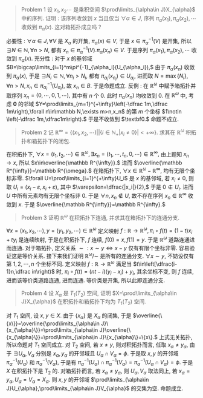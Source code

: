 > Problem 1 设 $x_1,x_2\cdots$ 是乘积空间 $\prod\limits_{\alpha\in J}X_{\alpha}$ 中的序列. 证明 : 该序列收敛到 $x$ 当且仅当 $\forall\alpha\in J,$ 序列 $\pi_{\alpha}(x_1),\pi_{\alpha}(x_2),\cdots$ 收敛到 $\pi_{\alpha}(x).$ 这对箱拓扑成立吗 ?

必要性 : $\forall\alpha\in J,\forall V$ 是 $X_{\alpha}$ 的开集, $\pi_{\alpha}(x)\in V,$ 于是 $x\in\pi^{-1}_{\alpha}(V)$ 是开集, 所以 $\exists N\in\mathbb N,\forall n>N,$ 都有 $x_n\in\pi^{-1}_{\alpha}(V).\pi_{\alpha}(x_n)\in V.$ 于是序列 $\pi_{\alpha}(x_1),\pi_{\alpha}(x_2),\cdots$ 收敛到 $\pi_{\alpha}(x).$ 
充分性 : 对于 $x$ 的基邻域 $B=\bigcap\limits_{i=1}^m\pi^{-1}_{\alpha_i}(U_{\alpha_i}),$ 由于 $\pi_{\alpha}(x_n)$ 收敛到 $\pi_{\alpha}(x),$ 于是 $\exists N_i\in\mathbb N,\forall n_i>N_i,$ 都有 $\pi_{\alpha_i}(x_{n_i})\in U_{\alpha_i},$ 进而取 $N=\max\{N_i\},\forall n>N,x_n\in\pi^{-1}_{\alpha_i}(U_{\alpha_i}),$ 故 $x_n\in B.$ 于是命题成立.
反例 : 在 $\mathbb R^{\omega}$ 中赋予箱拓扑并取序列 $x_n=(0,\cdots,0,1,\cdots),$ 其中有 $n$ 个 $0.$ 此时 $\pi_{\alpha}(x_n)$ 均收敛到 $0.$ 在 $\mathbb R^{\omega}$ 中, 考虑 $\textbf{0}$ 的邻域 $Y=\prod\limits_{m=1}^{+\infty}\left(-\dfrac 1m,\dfrac 1m\right),\forall n\in\mathbb N,\exists m>n,x_n$ 的第 $m$ 个坐标 $1\notin \left(-\dfrac 1m,\dfrac1m\right).$
于是不收敛到 $\textbf0.$ 命题不成立.

> Problem 2 记 $\mathbb R^{\infty}=\{(x_1,x_2,\cdots)\Big|\big|\{i\in\mathbb N_+|x_i\neq0\}\big|<+\infty\}.$ 求其在 $\mathbb R^{\omega}$ 积拓扑和箱拓扑下的闭包.

在积拓扑下, $\forall x=(t_1,t_2,\cdots)\in\mathbb R^{\omega},\exists x_n=(t_1,\cdots,t_n,0,\cdots)\in\mathbb R^{\infty},$ 由上题知 $x_n\to x,$ 所以 $x\in\overline{\mathbb R^{\infty}}.$ 进而 $\overline{\mathbb R^{\infty}}=\mathbb R^{\omega}.$ 在箱拓扑下, $\forall x\in\mathbb R^{\omega}-\mathbb R^{\infty},$ 均有无限个坐标非零. $\forall U=\prod\limits_{i=1}^{+\infty}U_i$ 是 $x$ 的基邻域, 若 $x_i\neq 0,$ 则取 $U_i=(x_i-\varepsilon,x_i+\varepsilon),$ 其中 $\varepsilon=\dfrac{|x_i|}{2},$ 于是 $0\notin U_i.$ 进而 $U$ 中所有元素均有无限个坐标非 $0.$ 于是 $\forall n,x_n\notin U,$ 故不存在序列 $x_n\in\mathbb R^{\infty}$ 收敛到 $x.$ 于是 $\overline{\mathbb R^{\infty}}=\mathbb R^{\infty}.$ 

> Problem 3 证明 $\mathbb R^{\omega}$ 在积拓扑下连通, 并求其在箱拓扑下的连通分支.

$\forall x=(x_1,x_2,\cdots),y=(y_1,y_2,\cdots)\in\mathbb R^{\omega}$ 定义映射 $f:\mathbb R\to \mathbb R^{\omega},\pi_i\circ f(t)=(1-t)x_i+ty_i$ 是连续映射, 于是在积拓扑下, $f$ 连续, $f(0)=x,f(1)=y.$ 于是 $\mathbb R^{\omega}$ 道路连通进而连通.
对于箱拓扑, 定义关系 $\sim:x\sim y\Leftrightarrow x-y$ 仅有有限个坐标非零. 容易验证这是等价关系. 接下来我们证明 $\mathbb R^{\omega}/\sim$ 是所有的连通分支. $\forall x\sim y,$ 不妨设仅有第 $1,2,\cdots,n$ 个坐标不同. 定义映射 $f:\mathbb R\to\mathbb R^{\omega}$ 满足当 $t\in\left[\dfrac{i-1}n,\dfrac in\right)$ 时, $\pi_i\circ f(t)=(nt-i)(y_i-x_i)+y_i,$ 其余坐标不变, 则 $f$ 连续, 进而该等价类道路连通, 进而连通. 等价类是开集, 所以此即连通分支.

> Problem 4 设 $X_{\alpha}$ 是 $T_1(T_2)$ 空间, 证明 $X=\prod\limits_{\alpha\in J}X_{\alpha}$ 在积拓扑和箱拓扑下均为 $T_1(T_2)$ 空间.

对 $T_1$ 空间, 设 $x,y\in X.$ 由于 $\{x_{\alpha}\}$ 是 $X_{\alpha}$ 的闭集, 于是 $\overline{\{x\}}=\overline{\prod\limits_{\alpha\in J}\{x_{\alpha}\}}=\prod\limits_{\alpha\in J}\overline{\{x_{\alpha}\}}=\prod\limits_{\alpha\in J}\{x_{\alpha}\}=\{x\}.$ 上式无关拓扑, 所以命题对 $T_1$ 空间成立. 对 $T_2$ 空间, 若 $x\neq y,$ 则对积拓扑而言, 任取 $x_{\alpha}\neq y_{\alpha},$ 由于 $\exists U_{\alpha},V_{\alpha}$ 分别是 $x_{\alpha},y_{\alpha}$ 的开邻域且 $U_{\alpha}\cap V_{\alpha}=\phi.$ 于是取 $x,y$ 的开邻域 $\pi^{-1}_{\alpha}(U_{\alpha})$ 和 $\pi_{\alpha}^{-1}(V_{\alpha}),$ 于是有 $\pi^{-1}_{\alpha}(U_{\alpha})\cap\pi^{-1}_{\alpha}(V_{\alpha})=\pi^{-1}_{\alpha}(U_{\alpha}\cap V_{\alpha})=\phi.$ 于是 $X$ 在积拓扑下是 $T_2$ 的. 对箱拓扑而言, 若 $x_{\alpha}\neq y_{\alpha},$ 则 $U_{\alpha},V_{\alpha}$ 取法同上, 若 $x_{\alpha}=y_{\alpha},U_{\alpha}=V_{\alpha}=X_{\alpha}.$ 则 $x,y$ 的开邻域 $\prod\limits_{\alpha\in J}U_{\alpha},\prod\limits_{\alpha\in J}V_{\alpha}$ 的交集为空. 命题成立.
